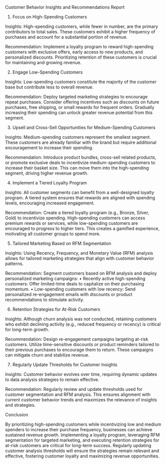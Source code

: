 Customer Behavior Insights and Recommendations Report

1. Focus on High-Spending Customers

Insights:
High-spending customers, while fewer in number, are the primary contributors to total sales. These customers exhibit a higher frequency of purchases and account for a substantial portion of revenue.

Recommendation:
Implement a loyalty program to reward high-spending customers with exclusive offers, early access to new products, and personalized discounts. Prioritizing retention of these customers is crucial for maintaining and growing revenue.

2. Engage Low-Spending Customers

Insights:
Low-spending customers constitute the majority of the customer base but contribute less to overall revenue.

Recommendation:
Deploy targeted marketing strategies to encourage repeat purchases. Consider offering incentives such as discounts on future purchases, free shipping, or small rewards for frequent orders. Gradually increasing their spending can unlock greater revenue potential from this segment.

3. Upsell and Cross-Sell Opportunities for Medium-Spending Customers

Insights:
Medium-spending customers represent the smallest segment. These customers are already familiar with the brand but require additional encouragement to increase their spending.

Recommendation:
Introduce product bundles, cross-sell related products, or promote exclusive deals to incentivize medium-spending customers to increase their basket size. This can move them into the high-spending segment, driving higher revenue growth.

4. Implement a Tiered Loyalty Program

Insights:
All customer segments can benefit from a well-designed loyalty program. A tiered system ensures that rewards are aligned with spending levels, encouraging increased engagement.

Recommendation:
Create a tiered loyalty program (e.g., Bronze, Silver, Gold) to incentivize spending. High-spending customers can access premium rewards or services, while low-spending customers are encouraged to progress to higher tiers. This creates a gamified experience, motivating all customer groups to spend more.

5. Tailored Marketing Based on RFM Segmentation

Insights:
Using Recency, Frequency, and Monetary Value (RFM) analysis allows for tailored marketing strategies that align with customer behavior patterns.

Recommendation:
Segment customers based on RFM analysis and deploy personalized marketing campaigns:
	•	Recently active high-spending customers: Offer limited-time deals to capitalize on their purchasing momentum.
	•	Low-spending customers with low recency: Send personalized re-engagement emails with discounts or product recommendations to stimulate activity.

 6. Retention Strategies for At-Risk Customers

Insights:
Although churn analysis was not conducted, retaining customers who exhibit declining activity (e.g., reduced frequency or recency) is critical for long-term growth.

Recommendation:
Design re-engagement campaigns targeting at-risk customers. Utilize time-sensitive discounts or product reminders tailored to their previous purchases to encourage them to return. These campaigns can mitigate churn and stabilize revenue.

7. Regularly Update Thresholds for Customer Insights

Insights:
Customer behavior evolves over time, requiring dynamic updates to data analysis strategies to remain effective.

Recommendation:
Regularly review and update thresholds used for customer segmentation and RFM analysis. This ensures alignment with current customer behavior trends and maximizes the relevance of insights and strategies.

Conclusion

By prioritizing high-spending customers while incentivizing low and medium spenders to increase their purchase frequency, businesses can achieve sustained revenue growth. Implementing a loyalty program, leveraging RFM segmentation for targeted marketing, and executing retention strategies for at-risk customers are critical for long-term success. Regularly updating customer analysis thresholds will ensure the strategies remain relevant and effective, fostering customer loyalty and maximizing revenue opportunities.
